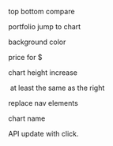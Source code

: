 top bottom compare

portfolio jump to chart

background color

price for $

chart height increase

​	at least the same as the right

replace nav elements

chart name

API update with click.